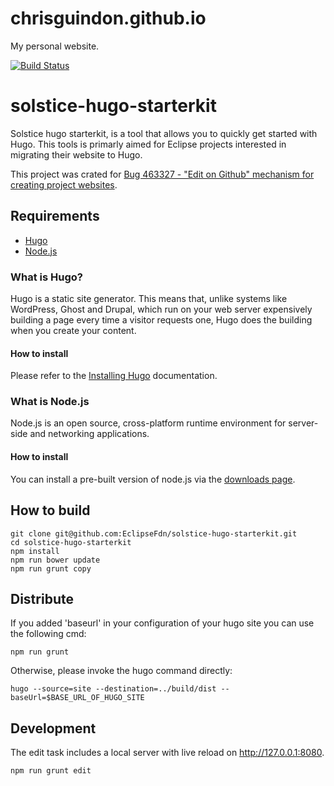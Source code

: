 # chrisguindon.github.io
My personal website.

[![Build Status](https://travis-ci.org/chrisguindon/chrisguindon.github.io.svg?branch=src)](https://travis-ci.org/chrisguindon/chrisguindon.github.io)

# solstice-hugo-starterkit

Solstice hugo starterkit, is a tool that allows you to quickly get started with Hugo. This tools is primarly aimed for Eclipse projects interested in migrating their website to Hugo.

This project was crated for [Bug 463327 - "Edit on Github" mechanism for creating project websites](https://bugs.eclipse.org/bugs/show_bug.cgi?id=463327).

## Requirements
* [Hugo](http://gohugo.io/)
* [Node.js](https://www.npmjs.com/)

### What is Hugo?

Hugo is a static site generator. This means that, unlike systems like WordPress, Ghost and Drupal, which run on your web server expensively building a page every time a visitor requests one, Hugo does the building when you create your content.

#### How to install

Please refer to the [Installing Hugo](http://gohugo.io/overview/installing/) documentation.

### What is Node.js
Node.js is an open source, cross-platform runtime environment for server-side and networking applications. 

#### How to install

You can install a pre-built version of node.js via the [downloads page](https://nodejs.org/download/).

## How to build

```shell
git clone git@github.com:EclipseFdn/solstice-hugo-starterkit.git
cd solstice-hugo-starterkit
npm install
npm run bower update
npm run grunt copy
```
## Distribute
If you added 'baseurl' in your configuration of your hugo site you can use the following cmd:

```shell
npm run grunt
```

Otherwise, please invoke the hugo command directly:

```shell
hugo --source=site --destination=../build/dist --baseUrl=$BASE_URL_OF_HUGO_SITE
```

## Development
The edit task includes a local server with live reload on http://127.0.0.1:8080.

```shell
npm run grunt edit
```